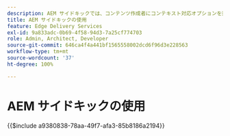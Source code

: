 ```yaml
---
description: AEM サイドキックでは、コンテンツ作成者にコンテキスト対応オプションを提供するツールバーを使用して、web サイトのページからコンテンツを直接編集、プレビュー、公開できます。
title: AEM サイドキックの使用
feature: Edge Delivery Services
exl-id: 9a833adc-0b69-4f58-94d3-7a25cf774703
role: Admin, Architect, Developer
source-git-commit: 646ca4f4a441bf1565558002dcd6f96d3e228563
workflow-type: tm+mt
source-wordcount: '37'
ht-degree: 100%

---
```


# AEM サイドキックの使用

{{$include a9380838-78aa-49f7-afa3-85b8186a2194}}
